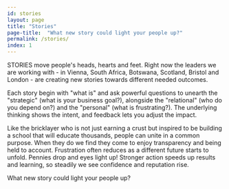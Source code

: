 ```yaml
---
id: stories
layout: page
title: "Stories"
page-title:  "What new story could light your people up?"
permalink: /stories/
index: 1
---
```


STORIES move people's heads, hearts and feet. Right now the leaders we are working with - in Vienna, South Africa, Botswana, Scotland, Bristol and London - are creating new stories towards different needed outcomes.

Each story begin with "what is" and ask powerful questions to unearth the "strategic" (what is your business goal?), alongside the "relational" (who do you depend on?) and the "personal" (what is frustrating?). The underlying thinking shows the intent, and feedback lets you adjust the impact. 

Like the bricklayer who is not just earning a crust but inspired to be building a school that will educate thousands, people can unite in a common purpose. When they do we find they come to enjoy transparency and being held to account. Frustration often reduces as a different future starts to unfold. Pennies drop and eyes light up! Stronger action speeds up results and learning, so steadily we see confidence and reputation rise. 

What new story could light your people up?
